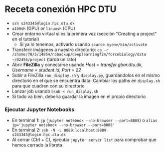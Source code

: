# Receta conexión HPC DTU

- `ssh s243345@login.hpc.dtu.dk`
- `a100sh` (GPU) *or* `linuxsh` (CPU)
- Crear entorno virtual si es la primera vez (sección "Creating a project" en el tutorial)
  - Si ya lo tenemos, activarlo usando `source myenv/bin/activate`
- Transferir imágenes a nuestro directorio: `cp -r /zhome/70/5/14854/nobackup/deeplearningf24/forcebiology/data ~/02456/project` (tarda un rato)
- Abrir **FileZilla** y conectarse usando _Host = transfer.gbar.dtu.dk, Username = student id, Port = 22_
- Subir a FileZilla `run_display.sh` y `display.py`, guardándolos en el mismo directorio en el que se encuentra data. Cambiar los paths en `display.sh` para que cuadren con su directorio
- Lanzar job usando `bsub < run_display.sh`
- Si todo va bien, debería guardar la imagen en el propio directorio

### Ejecutar Jupyter Notebooks

- En terminal 1: `jp` (`jupyter notebook --no-browser --port=8888`) o `alias jp='jupyter notebook --no-browser --port=8888'`
- En terminal 2: `ssh -N -L 8889:localhost:8889 s243345@login.hpc.dtu.dk`
- Al cerrar (Ctrl + C), ejecutar `jupyter server list` para comprobar que hemos cerrado la libreta